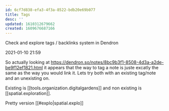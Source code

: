 ```yaml
---
id: 6cf7d838-efa3-4f3a-8522-bdb20e69b077
title: Tags
desc: ''
updated: 1610312679662
created: 1609676687166
---
```


Check and explore tags / backlinks system in Dendron

2021-01-10 21:59

So actually looking at https://dendron.so/notes/8bc9b3f1-8508-4d3a-a2de-be9f12ef1821.html it appears that the way to tag a note is juste excatly the same as the way you would link it.
Lets try both with an existing tag/note and an unexisting on.

Existing is [[tools.organization.digitalgardens]] and non existing is [[spatial.exploration]].

Pretty version [[#explo|spatial.explo]]


 